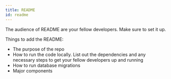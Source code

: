 ```yaml
---
title: README
id: readme
---
```


The audience of README are your fellow developers.  Make sure to set it up.

Things to add the README:

- The purpose of the repo
- How to run the code locally. List out the dependencies and any necessary steps to get your fellow developers up and running
- How to run database migrations
- Major components 
